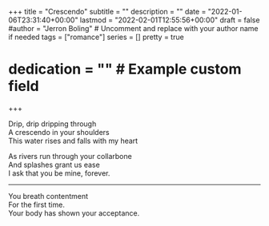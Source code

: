 +++
title = "Crescendo"
subtitle = ""
description = ""
date = "2022-01-06T23:31:40+00:00"
lastmod = "2022-02-01T12:55:56+00:00"
draft = false
#author = "Jerron Boling" # Uncomment and replace with your author name if needed
tags = ["romance"]
series = []
pretty = true
# dedication = "" # Example custom field
+++

Drip, drip dripping through  
A crescendo in your shoulders   
This water rises and falls with my heart

As rivers run through your collarbone  
And splashes grant us ease  
I ask that you be mine, forever. 

---

You breath contentment   
For the first time.   
Your body has shown your acceptance. 


